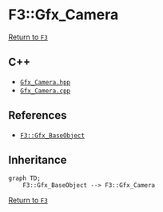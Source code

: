 # F3::Gfx_Camera

[Return to `F3`](/docs/F3.md)

## C++

- [`Gfx_Camera.hpp`](/c++/include/Gfx_Camera.hpp)
- [`Gfx_Camera.cpp`](/c++/source/Gfx_Camera.cpp)

## References

- [`F3::Gfx_BaseObject`](/docs/F3/Gfx_BaseObject.md)

## Inheritance

```mermaid
graph TD;
    F3::Gfx_BaseObject --> F3::Gfx_Camera
```

[Return to `F3`](/docs/F3.md)
